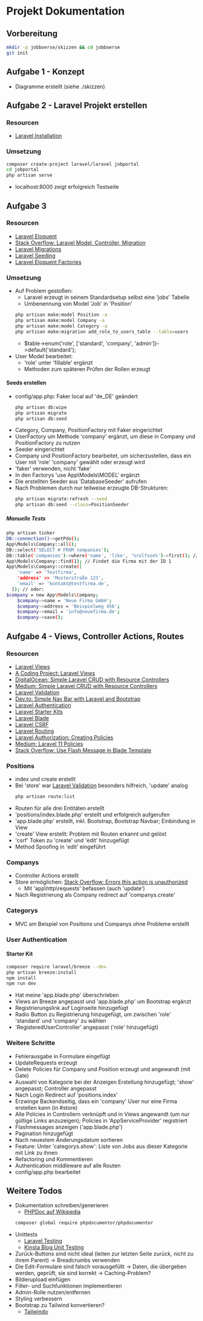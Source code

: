 # Projekt Dokumentation

## Vorbereitung
  ``` bash
  mkdir -p jobboerse/skizzen && cd jobboerse
  git init
  ```

## Aufgabe 1 - Konzept
- Diagramme erstellt (siehe ./skizzen)

## Aufgabe 2 - Laravel Projekt erstellen
### Resourcen
- [Laravel Installation](https://laravel.com/docs/11.x/installation)

### Umsetzung
  ``` bash
  composer create-project laravel/laravel jobportal
  cd jobportal
  php artisan serve
  ```
- localhost:8000 zeigt erfolgreich Testseite

## Aufgabe 3
### Resourcen
- [Laravel Eloquent](https://laravel.com/docs/11.x/eloquent)
- [Stack Overflow: Laravel Model, Controller, Migration](https://stackoverflow.com/questions/43187735/laravel-create-model-controller-and-migration-in-single-artisan-command)
- [Laravel Migrations](https://laravel.com/docs/11.x/migrations)
- [Laravel Seeding](https://laravel.com/docs/11.x/seeding)
- [Laravel Eloquent Factories](https://laravel.com/docs/11.x/eloquent-factories)

### Umsetzung
- Auf Problem gestoßen:
  - Laravel erzeugt in seinem Standardsetup selbst eine 'jobs' Tabelle
  - Umbenennung von Model 'Job' in 'Position'
  ``` bash
  php artisan make:model Position -a
  php artisan make:model Company -a
  php artisan make:model Category -a
  php artisan make:migration add_role_to_users_table --table=users
  ```
  - $table->enum('role', ['standard', 'company', 'admin'])->default('standard');
- User Model bearbeitet:
  - 'role' unter 'fillable' ergänzt
  - Methoden zum späteren Prüfen der Rollen erzeugt

#### Seeds erstellen
- config/app.php: Faker local auf 'de_DE' geändert
  ``` bash
  php artisan db:wipe 
  php artisan migrate
  php artisan db:seed
  ```
- Category, Company, PositionFactory mit Faker eingerichtet
- UserFactory um Methode 'company' ergänzt, um diese in Company und PositionFactory zu nutzen
- Seeder eingerichtet
- Company und PositionFactory bearbeitet, um sicherzustellen, dass ein User mit 'role' 'company' gewählt oder erzeugt wird
- 'faker' verwenden, nicht 'fake'
- In den Factorys 'use App\Models\MODEL' ergänzt
- Die erstellten Seeder aus 'DatabaseSeeder' aufrufen
- Nach Problemen durch nur teilweise erzeugte DB-Strukturen:
    ``` bash
    php artisan migrate:refresh --seed
    php artisan db:seed --class=PositionSeeder
    ```

##### Manuelle Tests
  ``` bash
  php artisan tinker
  DB::connection()->getPdo();
  App\Models\Company::all();
  DB::select('SELECT # FROM companies');
  DB::table('companies')->where('name', 'like', '%rolfson%')->first(); // Mehr Optionen sieht man ohne first()
  App\Models\Company::find(1); // Findet die Firma mit der ID 1
  App\Models\Company::create([
      'name' => 'Testfirma',
      'address' => 'Musterstraße 123',
      'email' => 'kontakt@testfirma.de',
    ]); // oder:
  $company = new App\Models\Company;
      $company->name = 'Neue Firma GmbH';
      $company->address = 'Beispielweg 456';
      $company->email = 'info@neuefirma.de';
      $company->save();
  ```

## Aufgabe 4 - Views, Controller Actions, Routes
### Resourcen
- [Laravel Views](https://laravel.com/docs/11.x/views)
- [A Coding Project: Laravel Views](https://www.a-coding-project.de/ratgeber/laravel/views)
- [DigitalOcean: Simple Laravel CRUD with Resource Controllers](https://www.digitalocean.com/community/tutorials/simple-laravel-crud-with-resource-controllers)
- [Medium: Simple Laravel CRUD with Resource Controllers](https://medium.com/@santoshbusiness108/simple-laravel-crud-with-resource-controllers-95fb9f7ffab1)
- [Laravel Validation](https://laravel.com/docs/11.x/validation)
- [Dev.to: Simple Nav Bar with Laravel and Bootstrap](https://dev.to/hamidatjajiga/make-a-simple-nav-bar-with-laravel-and-bootstrap-433j)
- [Laravel Authentication](https://laravel.com/docs/11.x/authentication)
- [Laravel Starter Kits](https://laravel.com/docs/11.x/starter-kits)
- [Laravel Blade](https://laravel.com/docs/11.x/blade)
- [Laravel CSRF](https://laravel.com/docs/11.x/csrf)
- [Laravel Routing](https://laravel.com/docs/11.x/routing#form-method-spoofing)
- [Laravel Authorization: Creating Policies](https://laravel.com/docs/11.x/authorization#creating-policies)
- [Medium: Laravel 11 Policies](https://medium.com/@umerfayyaz500/laravel-11-policies-and-secure-your-app-with-policy-driven-authorization-77759459888f)
- [Stack Overflow: Use Flash Message in Blade Template](https://stackoverflow.com/questions/57882083/use-flash-message-in-blade-template)

### Positions
- index und create erstellt
- Bei 'store' war [Laravel Validation](https://laravel.com/docs/11.x/validation) besonders hilfreich, 'update' analog
  ``` bash
  php artisan route:list
  ```
- Routen für alle drei Entitäten erstellt
- 'positions/index.blade.php' erstellt und erfolgreich aufgerufen
- 'app.blade.php' erstellt, inkl. Bootstrap, Bootstrap Navbar; Einbindung in View
- 'create' View erstellt: Problem mit Routen erkannt und gelöst
- 'csrf' Token zu 'create' und 'edit' hinzugefügt
- Method Spoofing in 'edit' eingeführt

### Companys
- Controller Actions erstellt
- Store ermöglichen: [Stack Overflow: Errors this action is unauthorized](https://stackoverflow.com/questions/47128903/errors-this-action-is-unauthorized-using-form-request-validations-in-laravel#47129765)
  - Mit 'app\http\requests' befassen (auch 'update')
- Nach Registrierung als Company redirect auf 'companys.create'

### Categorys
- MVC am Beispiel von Positions und Companys ohne Probleme erstellt

### User Authentication
#### Starter Kit
  ``` bash
  composer require laravel/breeze --dev
  php artisan breeze:install
  npm install
  npm run dev
  ```
- Hat meine 'app.blade.php' überschrieben
- Views an Breeze angepasst und 'app.blade.php' um Bootstrap ergänzt
- Registrierungslink auf Loginseite hinzugefügt
- Radio Button zu Registrierung hinzugefügt, um zwischen 'role' 'standard' und 'company' zu wählen
- 'RegisteredUserController' angepasst ('role' hinzugefügt)

### Weitere Schritte 
- Fehlerausgabe in Formulare eingefügt
- UpdateRequests erzeugt
- Delete Policies für Company und Position erzeugt und angewandt (mit Gate)
- Auswahl von Kategorie bei der Anzeigen Erstellung hinzugefügt; 'show' angepasst; Controller angepasst
- Nach Login Redirect auf 'positions.index'
- Erzwinge Backendseitig, dass ein 'company' User nur eine Firma erstellen kann (in #store)
- Alle Policies in Controllern verknüpft und in Views angewandt (um nur gültige Links anzuzeigen); Policies in 'AppServiceProvider' registriert
- Flashmessages anzeigen ('app.blade.php')
- Pagination hinzugefügt
- Nach neuestem Änderungsdatum sortieren
- Feature: Unter 'categorys.show': Liste von Jobs aus dieser Kategorie mit Link zu ihnen
- Refactoring und Kommentieren
- Authentication middleware auf alle Routen
- config/app.php bearbeitet

## Weitere Todos 
- Dokumentation schreiben/generieren
  - [PHPDoc auf Wikipedia](https://de.wikipedia.org/wiki/PHPDoc)
  ``` bash
  composer global require phpdocumentor/phpdocumentor
  ```
- Unittests
  - [Laravel Testing](https://laravel.com/docs/11.x/testing)
  - [Kinsta Blog Unit Testing](https://kinsta.com/de/blog/laravel-unit-testing)
- Zurück-Buttons sind nicht ideal (leiten zur letzten Seite zurück, nicht zu ihrem Parent) -> Breadcrumbs verwenden
- Die Edit-Formulare sind falsch vorausgefüllt -> Daten, die übergeben werden, geprüft, sie sind korrekt -> Caching-Problem?
- Bilderupload einfügen
- Filter- und Suchfunktionen implementieren
- Admin-Rolle nutzen/entfernen
- Styling verbessern
- Bootstrap zu Tailwind konvertieren? 
  - [Tailwindo](https://github.com/awssat/tailwindo)
